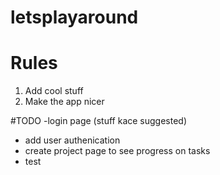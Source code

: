 # letsplayaround

<h1>Rules</h1>
<ol>
<li>Add cool stuff</li>
  <li>Make the app nicer</li>
</ol>

#TODO 
-login page (stuff kace suggested)
- add user authenication
- create project page to see progress on tasks
- test

